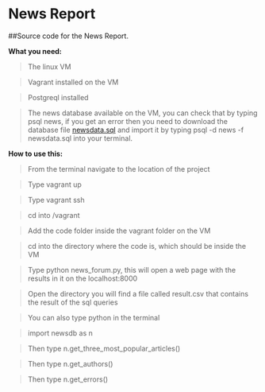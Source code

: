 # News Report
##Source code for the News Report.

**What you need:**
 >The linux VM

 >Vagrant installed on the VM

 >Postgreql installed

 >The news database available on the VM, you can check that by typing psql news, if you get an error then you need to download the database file [newsdata.sql](https://d17h27t6h515a5.cloudfront.net/topher/2016/August/57b5f748_newsdata/newsdata.zip) and import it by typing psql -d news -f newsdata.sql into your terminal.


**How to use this:**
 >From the terminal navigate to the location of the project
 
 >Type vagrant up
 
 >Type vagrant ssh

 >cd into /vagrant

 >Add the code folder inside the vagrant folder on the VM

 >cd into the directory where the code is, which should be inside the VM
 
 >Type python news_forum.py, this will open a web page with the results in 
 it on the localhost:8000
 
 >Open the directory you will find a file called result.csv that contains the
  result of the sql queries

  >You can also type python in the terminal

  >import newsdb as n

  >Then type n.get_three_most_popular_articles()

  >Then type n.get_authors()

  >Then type n.get_errors()


  

